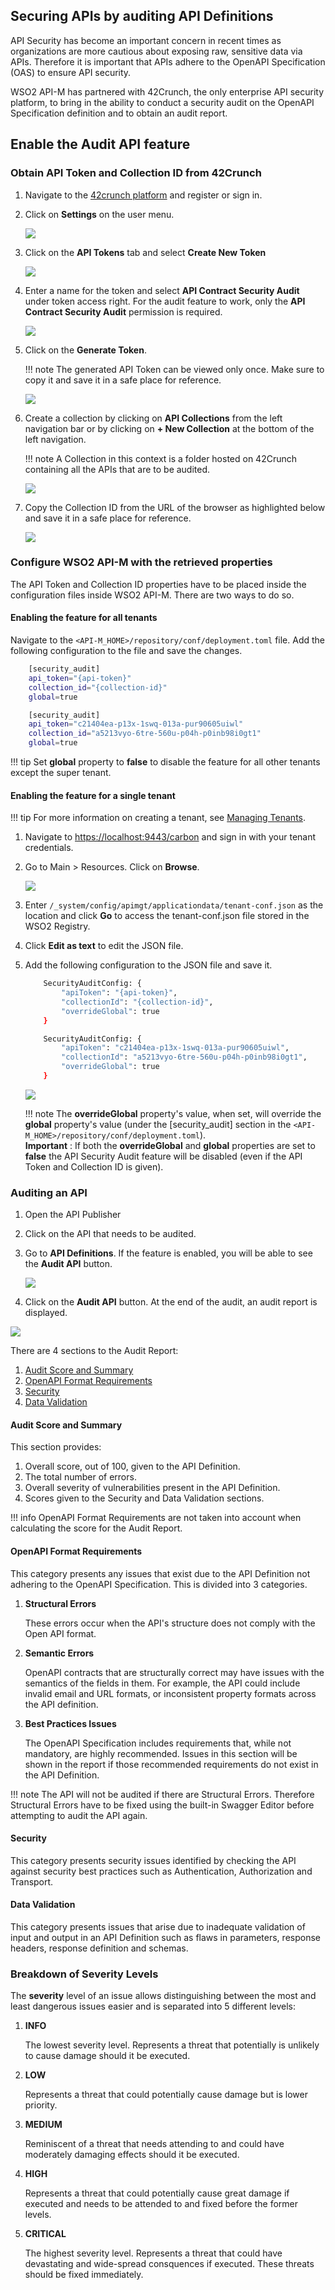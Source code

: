 ## Securing APIs by auditing API Definitions

API Security has become an important concern in recent times as organizations are more cautious about exposing raw, sensitive data via APIs. Therefore it is important that APIs adhere to the OpenAPI Specification (OAS) to ensure API security.

WSO2 API-M has partnered with 42Crunch, the only enterprise API security platform, to bring in the ability to conduct a security audit on the OpenAPI Specification definition and to obtain an audit report.

## Enable the Audit API feature

### Obtain API Token and Collection ID from 42Crunch

1.  Navigate to the [42crunch platform](https://platform.42crunch.com) and register or sign in.

2.  Click on **Settings** on the user menu.

    ![]({{base_path}}/assets/img/Learn/api-token-settings-menu.png)

3.  Click on the **API Tokens** tab and select **Create New Token**

    ![]({{base_path}}/assets/img/Learn/api-token-create-button.png)

4.  Enter a name for the token and select **API Contract Security Audit** under token access right. For the audit feature to work, only the **API Contract Security Audit** permission is required.

    ![]({{base_path}}/assets/img/Learn/api-token-dialog-box.png)

5.  Click on the **Generate Token**.

    !!! note 
        The generated API Token can be viewed only once. Make sure to copy it and save it in a safe place for reference.

    ![]({{base_path}}/assets/img/Learn/api-token-copy-generated.png)

6.  Create a collection by clicking on **API Collections** from the left navigation bar or by clicking on **+ New Collection** at the bottom of the left navigation.

    !!! note
        A Collection in this context is a folder hosted on 42Crunch containing all the APIs that are to be audited.

    ![]({{base_path}}/assets/img/Learn/collection-create-new.png)

7.  Copy the Collection ID from the URL of the browser as highlighted below and save it in a safe place for reference.

    ![]({{base_path}}/assets/img/Learn/collection-copy-id.png)

### Configure WSO2 API-M with the retrieved properties

The API Token and Collection ID properties have to be placed inside the configuration files inside WSO2 API-M. There are two ways to do so.

#### Enabling the feature for all tenants

Navigate to the `<API-M_HOME>/repository/conf/deployment.toml` file. Add the following configuration to the file and save the changes.

``` bash tab="Format"
    [security_audit]
    api_token="{api-token}"
    collection_id="{collection-id}"
    global=true
```

``` bash tab="Example"
    [security_audit]
    api_token="c21404ea-p13x-1swq-013a-pur90605uiwl"
    collection_id="a5213vyo-6tre-560u-p04h-p0inb98i0gt1"
    global=true
```

!!! tip
    Set **global** property to **false** to disable the feature for all other tenants except the super tenant.

#### Enabling the feature for a single tenant

!!! tip
    For more information on creating a tenant, see [Managing Tenants](https://docs.wso2.com/display/ADMIN44x/Working+with+Multiple+Tenants).

1.  Navigate to [https://localhost:9443/carbon](https://localhost:9443/carbon) and sign in with your tenant credentials.

2.  Go to Main > Resources. Click on **Browse**.

    ![]({{base_path}}/assets/attachments/103334899/103334897.png)

3.  Enter `/_system/config/apimgt/applicationdata/tenant-conf.json` as the location and click **Go** to access the tenant-conf.json file stored in the WSO2 Registry.

4.  Click **Edit as text** to edit the JSON file.

5.  Add the following configuration to the JSON file and save it.

    ``` bash tab="Format"
        SecurityAuditConfig: {
            "apiToken": "{api-token}",
            "collectionId": "{collection-id}",
            "overrideGlobal": true
        }
    ```

    ``` bash tab="Example"
        SecurityAuditConfig: {
            "apiToken": "c21404ea-p13x-1swq-013a-pur90605uiwl",
            "collectionId": "a5213vyo-6tre-560u-p04h-p0inb98i0gt1",
            "overrideGlobal": true
        }
    ```

    ![]({{base_path}}/assets/img/Learn/tenant-conf-properties.png)

    !!! note
        The **overrideGlobal** property's value, when set, will override the **global** property's value (under the [security_audit] section in the `<API-M_HOME>/repository/conf/deployment.toml`).  
        **Important** : If both the **overrideGlobal** and **global** properties are set to **false** the API Security Audit feature will be disabled (even if the API Token and Collection ID is given).

### Auditing an API

1.  Open the API Publisher

2.  Click on the API that needs to be audited.

3.  Go to **API Definitions**. If the feature is enabled, you will be able to see the **Audit API** button.

    ![]({{base_path}}/assets/img/Learn/audit-api-button.png)

4.  Click on the **Audit API** button. At the end of the audit, an audit report is displayed.

![]({{base_path}}/assets/img/Learn/sample-audit-report.png)

There are 4 sections to the Audit Report:

1.  [Audit Score and Summary](#audit-score-and-summary)
2.  [OpenAPI Format Requirements](#openapi-format-requirements)
3.  [Security](#security)
4.  [Data Validation](#data-validation)

#### Audit Score and Summary

This section provides: 

1.  Overall score, out of 100, given to the API Definition.
2.  The total number of errors.
3.  Overall severity of vulnerabilities present in the API Definition.
4.  Scores given to the Security and Data Validation sections.

!!! info
    OpenAPI Format Requirements are not taken into account when calculating the score for the Audit Report.

#### OpenAPI Format Requirements

This category presents any issues that exist due to the API Definition not adhering to the OpenAPI Specification. This is divided into 3 categories.

1.  **Structural Errors**

    These errors occur when the API's structure does not comply with the Open API format.

2.  **Semantic Errors**

    OpenAPI contracts that are structurally correct may have issues with the semantics of the fields in them. For example, the API could include invalid email and URL formats, or inconsistent property formats across the API definition.

3.  **Best Practices Issues**

    The OpenAPI Specification includes requirements that, while not mandatory, are highly recommended. Issues in this section will be shown in the report if those recommended requirements do not exist in the API Definition.

!!! note
    The API will not be audited if there are Structural Errors. Therefore Structural Errors have to be fixed using the built-in Swagger Editor before attempting to audit the API again.

#### Security

This category presents security issues identified by checking the API against security best practices such as Authentication, Authorization and Transport.

#### Data Validation

This category presents issues that arise due to inadequate validation of input and output in an API Definition such as flaws in parameters, response headers, response definition and schemas.

### Breakdown of Severity Levels

The **severity** level of an issue allows distinguishing between the most and least dangerous issues easier and is separated into 5 different levels:

1.  **INFO**

    The lowest severity level. Represents a threat that potentially is unlikely to cause damage should it be executed.

2.  **LOW**

    Represents a threat that could potentially cause damage but is lower priority.

3.  **MEDIUM**

    Reminiscent of a threat that needs attending to and could have moderately damaging effects should it be executed.

4.  **HIGH**

    Represents a threat that could potentially cause great damage if executed and needs to be attended to and fixed before the former levels.

5.  **CRITICAL**
    
    The highest severity level. Represents a threat that could have devastating and wide-spread consquences if executed. These threats should be fixed immediately.

